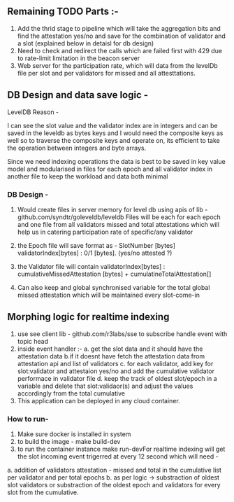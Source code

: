 ## Remaining TODO Parts :-

1. Add the thrid stage to pipeline which will take the aggregation bits and find the attestation yes/no and save for the combination of validator and a slot (explained below in detaisl for db design)
2. Need to check and redirect the calls which are failed first with 429 due to rate-limit limitation in the beacon server
3. Web server for the participation rate, which will data from the levelDb file per slot and per validators for missed and all attesttations.

## DB Design and data save logic - 

LevelDB Reason -

I can see the slot value and the validator index are in integers and can be saved in the leveldb as bytes keys and I would need the composite keys as well so to traverse the composite keys and operate on, its efficient to take the operation between integers and byte arrays.

Since we need indexing operations the data is best to be saved in key value model and modularised in files for each epoch and all validator index in another file to keep the workload and data both minimal

### DB Design -

1. Would create files in server memory for level db using apis of lib - github.com/syndtr/goleveldb/leveldb
   Files will be each for each epoch and one file from all validators missed and total attestations which will help us in catering participation rate of specific/any validator

2. the Epoch file will save format as -
   SlotNumber [bytes] validatorIndex[bytes] : 0/1 [bytes].  (yes/no attested ?)
3. the Validator file will contain
   validatorIndex[bytes] : cumulativeMissedAttestation [bytes] + cumulatineTotalAttestation[]
4. Can also keep and global synchronised variable for the total global missed attestation which will be maintained every slot-come-in

## Morphing logic for realtime indexing

1. use see client lib - github.com/r3labs/sse to subscribe handle event with topic head
2. inside event handler :-
   a. get the slot data and it should have the attestation data
   b.if it doesnt have fetch the attestation data from attestation api and list of validators
   c. for each validator, add key for slot:validator and attestaion yes/no and add the cumulative validator performace in validator file
   d. keep the track of oldest slot/epoch in a variable and delete that slot:validaor(s) and adjust the values accordingly from the total cumulative
3. This application can be deployed in any cloud container.


### How to run-

1. Make sure docker is installed in system
2. to build the image - make build-dev
3. to run the container instance make run-devFor realtime indexing will get the slot incoming event trigerred at every 12 second which will need -

a. addition of validators attestation - missed and total in the cumulative list per validator and per total epochs
b. as per logic -> substraction of oldest slot validators or substraction of the oldest epoch and validators for every slot from the cumulative.
